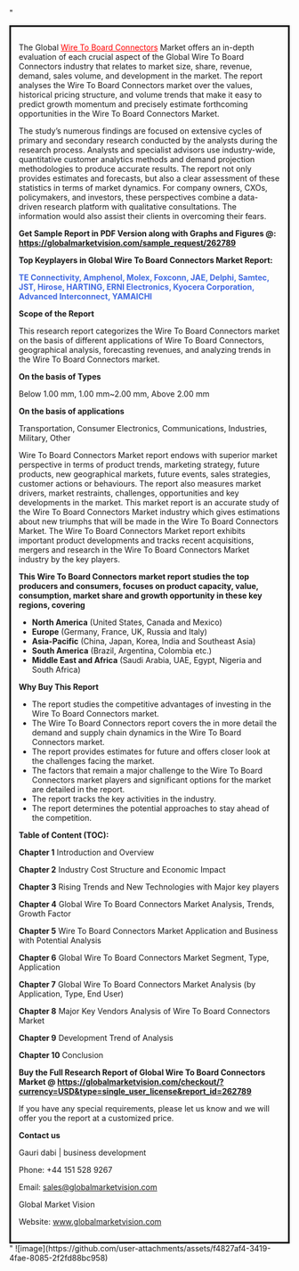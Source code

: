 "<div style='border: 3px solid black; padding: 1em;'>

The Global <a style='color: #ff0000;' href='https://globalmarketvision.com/reports/global-wire-to-board-connectors-market/262789'>Wire To Board Connectors</a> Market offers an in-depth evaluation of each crucial aspect of the Global Wire To Board Connectors industry that relates to market size, share, revenue, demand, sales volume, and development in the market. The report analyses the Wire To Board Connectors market over the values, historical pricing structure, and volume trends that make it easy to predict growth momentum and precisely estimate forthcoming opportunities in the Wire To Board Connectors Market.

The study’s numerous findings are focused on extensive cycles of primary and secondary research conducted by the analysts during the research process. Analysts and specialist advisors use industry-wide, quantitative customer analytics methods and demand projection methodologies to produce accurate results. The report not only provides estimates and forecasts, but also a clear assessment of these statistics in terms of market dynamics. For company owners, CXOs, policymakers, and investors, these perspectives combine a data-driven research platform with qualitative consultations. The information would also assist their clients in overcoming their fears.

<strong>Get Sample Report in PDF Version along with Graphs and Figures @</strong><strong>:</strong><strong> <a style='color: #ff0000;' href='https://globalmarketvision.com/sample_request/262789?utm_source=linkedinPulse&utm_medium=Bhagyashree&utm_campaign=SN'><strong>https://globalmarketvision.com/sample_request/262789</strong></a></strong>

<strong>Top Keyplayers in Global Wire To Board Connectors Market Report:</strong>

<strong style='color: #4169e1;'>TE Connectivity, Amphenol, Molex, Foxconn, JAE, Delphi, Samtec, JST, Hirose, HARTING, ERNI Electronics, Kyocera Corporation, Advanced Interconnect, YAMAICHI</strong>

<strong>Scope of the Report</strong>

This research report categorizes the Wire To Board Connectors market on the basis of different applications of Wire To Board Connectors, geographical analysis, forecasting revenues, and analyzing trends in the Wire To Board Connectors market.

<strong>On the basis of Types</strong>

Below 1.00 mm, 1.00 mm~2.00 mm, Above 2.00 mm

<strong>On the basis of applications</strong>

Transportation, Consumer Electronics, Communications, Industries, Military, Other

Wire To Board Connectors Market report endows with superior market perspective in terms of product trends, marketing strategy, future products, new geographical markets, future events, sales strategies, customer actions or behaviours. The report also measures market drivers, market restraints, challenges, opportunities and key developments in the market. This market report is an accurate study of the Wire To Board Connectors Market industry which gives estimations about new triumphs that will be made in the Wire To Board Connectors Market. The Wire To Board Connectors Market report exhibits important product developments and tracks recent acquisitions, mergers and research in the Wire To Board Connectors Market industry by the key players.

<strong>This Wire To Board Connectors market report studies the top producers and consumers, focuses on product capacity, value, consumption, market share and growth opportunity in these key regions, covering</strong>
<ul>
  <li><strong>North America</strong> (United States, Canada and Mexico)</li>
  <li><strong>Europe</strong> (Germany, France, UK, Russia and Italy)</li>
  <li><strong>Asia-Pacific</strong> (China, Japan, Korea, India and Southeast Asia)</li>
  <li><strong>South America</strong> (Brazil, Argentina, Colombia etc.)</li>
  <li><strong>Middle East and Africa</strong> (Saudi Arabia, UAE, Egypt, Nigeria and South Africa)</li>
</ul>
<strong>Why Buy This Report</strong>
<ul>
  <li>The report studies the competitive advantages of investing in the Wire To Board Connectors market.</li>
  <li>The Wire To Board Connectors report covers the in more detail the demand and supply chain dynamics in the Wire To Board Connectors market.</li>
  <li>The report provides estimates for future and offers closer look at the challenges facing the market.</li>
  <li>The factors that remain a major challenge to the Wire To Board Connectors market players and significant options for the market are detailed in the report.</li>
  <li>The report tracks the key activities in the industry.</li>
  <li>The report determines the potential approaches to stay ahead of the competition.</li>
</ul>
<strong>Table of Content (TOC): </strong>

<strong>Chapter 1</strong> Introduction and Overview

<strong>Chapter 2</strong> Industry Cost Structure and Economic Impact

<strong>Chapter 3</strong> Rising Trends and New Technologies with Major key players

<strong>Chapter 4</strong> Global Wire To Board Connectors Market Analysis, Trends, Growth Factor

<strong>Chapter 5</strong> Wire To Board Connectors Market Application and Business with Potential Analysis

<strong>Chapter 6</strong> Global Wire To Board Connectors Market Segment, Type, Application

<strong>Chapter 7</strong> Global Wire To Board Connectors Market Analysis (by Application, Type, End User)

<strong>Chapter 8</strong> Major Key Vendors Analysis of Wire To Board Connectors Market

<strong>Chapter 9</strong> Development Trend of Analysis

<strong>Chapter 10</strong> Conclusion

<strong>Buy the Full Research Report of Global Wire To Board Connectors Market @</strong><strong> <a style='color: #ff0000;' href='https://globalmarketvision.com/checkout/?currency=USD&type=single_user_license&report_id=262789?utm_source=linkedinPulse&utm_medium=Bhagyashree&utm_campaign=SN'>https://globalmarketvision.com/checkout/?currency=USD&type=single_user_license&report_id=262789</a>
</strong>

If you have any special requirements, please let us know and we will offer you the report at a customized price.

<strong>Contact us</strong>

Gauri dabi | business development

Phone: +44 151 528 9267

Email: <a href='mailto:sales@globalmarketvision.com'>sales@globalmarketvision.com</a>

Global Market Vision

Website: <a href='http://www.globalmarketvision.com/'>www.globalmarketvision.com</a>

</div>"
![image](https://github.com/user-attachments/assets/f4827af4-3419-4fae-8085-2f2fd88bc958)
